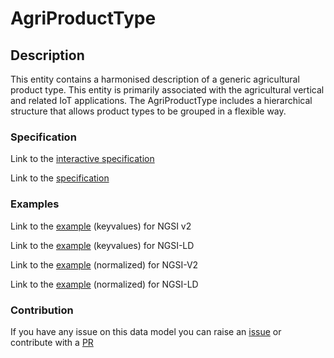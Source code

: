 # AgriProductType

## Description 

This entity contains a harmonised description of a generic agricultural
product type. This entity is primarily associated with the agricultural
vertical and related IoT applications. The AgriProductType includes a
hierarchical structure that allows product types to be grouped in a flexible
way.

### Specification

Link to the [interactive specification](https://swagger.lab.fiware.org/?url=https://smart-data-models.github.io/dataModel.Agrifood/AgriProductType/swagger.yaml)

Link to the [specification](https://smart-data-models.github.io/dataModel.Agrifood/AgriProductType/doc/spec.md)
### Examples

Link to the [example](https://smart-data-models.github.io/dataModel.Agrifood/AgriProductType/examples/example.json) (keyvalues) for NGSI v2

Link to the [example](https://smart-data-models.github.io/dataModel.Agrifood/AgriProductType/examples/example.jsonld) (keyvalues) for NGSI-LD

Link to the [example](https://smart-data-models.github.io/dataModel.Agrifood/AgriProductType/examples/example-normalized.json) (normalized) for NGSI-V2

Link to the [example](https://smart-data-models.github.io/dataModel.Agrifood/AgriProductType/examples/example-normalized.jsonld) (normalized) for NGSI-LD
### Contribution

 If you have any issue on this data model you can raise an [issue](https://github.com/smart-data-models/dataModel.Agrifood/issues)  or contribute with a [PR](https://github.com/smart-data-models/dataModel.Agrifood/pulls)